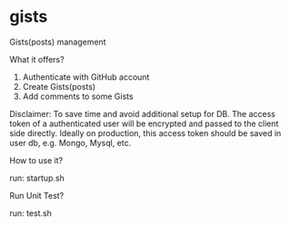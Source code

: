 # gists

Gists(posts) management

What it offers?

  1) Authenticate with GitHub account
  2) Create Gists(posts)
  3) Add comments to some Gists

Disclaimer:
  To save time and avoid additional setup for DB. The access token of a authenticated user will be encrypted and passed to the client side directly.
  Ideally on production, this access token should be saved in user db, e.g. Mongo, Mysql, etc.


How to use it?

  run: startup.sh


Run Unit Test?

  run: test.sh
